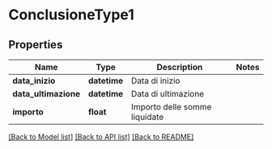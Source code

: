 # ConclusioneType1

## Properties
Name | Type | Description | Notes
------------ | ------------- | ------------- | -------------
**data_inizio** | **datetime** | Data di inizio | 
**data_ultimazione** | **datetime** | Data di ultimazione | 
**importo** | **float** | Importo delle somme liquidate | 

[[Back to Model list]](../README.md#documentation-for-models) [[Back to API list]](../README.md#documentation-for-api-endpoints) [[Back to README]](../README.md)

